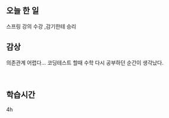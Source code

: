 ## 오늘 한 일

스프링 강의 수강 ,감기한테 승리 


## 감상

의존관계 어렵다... 코딩테스트 할때 수학 다시 공부하던 순간이 생각났다.

<br>


## 학습시간

4h <br>
